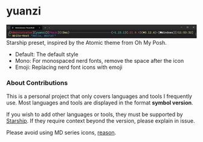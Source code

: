 # yuanzi

![Example](./example.webp)
Starship preset, inspired by the Atomic theme from Oh My Posh.

- Default: The default style
- Mono: For monospaced nerd fonts, remove the space after the icon
- Emoji: Replacing nerd font icons with emoji

### About Contributions

This is a personal project that only covers languages and tools I frequently use. Most languages and tools are displayed in the format **symbol version**.

If you wish to add other languages or tools, they must be supported by [Starship](https://starship.rs/config/). If they require context beyond the version, please explain in issue.

Please avoid using MD series icons, [reason](https://stackoverflow.com/questions/76958870/inconsistent-prompt-spacing-in-vs-code-terminal-using-powershell-and-starship).
